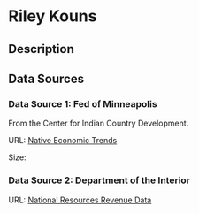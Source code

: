 # Riley Kouns

## Description



## Data Sources

### Data Source 1: Fed of Minneapolis

From the Center for Indian Country Development.

URL: [Native Economic Trends](https://www.minneapolisfed.org/indiancountry/resources/native-economic-trends)

Size: 



### Data Source 2: Department of the Interior

URL: [National Resources Revenue Data](https://revenuedata.doi.gov/downloads/revenue/)
